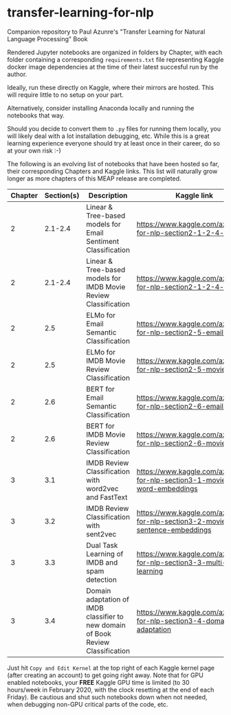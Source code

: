 # transfer-learning-for-nlp
Companion repository to Paul Azunre's "Transfer Learning for Natural Language Processing" Book

Rendered Jupyter notebooks are organized in folders by Chapter, with each folder containing a corresponding `requirements.txt` file representing Kaggle docker image dependencies at the time of their latest succesful run by the author.

Ideally, run these directly on Kaggle, where their mirrors are hosted. This will require little to no setup on your part.

Alternatively, consider installing Anaconda locally and running the notebooks that way.

Should you decide to convert them to `.py` files for running them locally, you will likely deal with a lot installation debugging, etc. While this is a great learning experience everyone should try at least once in their career, do so at your own risk :-)

The following is an evolving list of notebooks that have been hosted so far, their corresponding Chapters and Kaggle links. This list will naturally grow longer as more chapters of this MEAP release are completed.


| Chapter  | Section(s) | Description | Kaggle link 
|-------------|-------------|-------------|-------------|
| 2 | 2.1-2.4 | Linear & Tree-based models for Email Sentiment Classification | https://www.kaggle.com/azunre/tl-for-nlp-section2-1-2-4-emails
| 2 | 2.1-2.4 | Linear & Tree-based models for IMDB Movie Review Classification | https://www.kaggle.com/azunre/tl-for-nlp-section2-1-2-4-movies
| 2 | 2.5 | ELMo for Email Semantic Classification | https://www.kaggle.com/azunre/tl-for-nlp-section2-5-emails-elmo
| 2 | 2.5 | ELMo for IMDB Movie Review Classification | https://www.kaggle.com/azunre/tl-for-nlp-section2-5-movies-elmo
| 2 | 2.6 | BERT for Email Semantic Classification | https://www.kaggle.com/azunre/tl-for-nlp-section2-6-emails-bert
| 2 | 2.6 | BERT for IMDB Movie Review Classification | https://www.kaggle.com/azunre/tl-for-nlp-section2-6-movies-bert
| 3 | 3.1 | IMDB Review Classification with word2vec and FastText | https://www.kaggle.com/azunre/tl-for-nlp-section3-1-movies-word-embeddings
| 3 | 3.2 | IMDB Review Classification with sent2vec | https://www.kaggle.com/azunre/tl-for-nlp-section3-2-movies-sentence-embeddings
| 3 | 3.3 | Dual Task Learning of IMDB and spam detection | https://www.kaggle.com/azunre/tl-for-nlp-section3-3-multi-task-learning
| 3 | 3.4 | Domain adaptation of IMDB classifier to new domain of Book Review Classification | https://www.kaggle.com/azunre/tl-for-nlp-section3-4-domain-adaptation


Just hit `Copy and Edit Kernel` at the top right of each Kaggle kernel page (after creating an account) to get going right away. Note that for GPU enabled notebooks, your **FREE** Kaggle GPU time is limited (to 30 hours/week in February 2020, with the clock resetting at the end of each Friday). Be cautious and shut such notebooks down when not needed, when debugging non-GPU critical parts of the code, etc.




